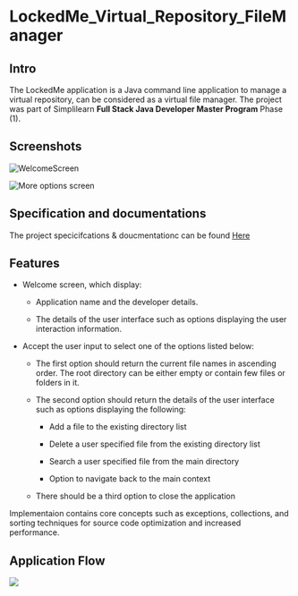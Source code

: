 # LockedMe_Virtual_Repository_FileManager

## Intro
The LockedMe application is a Java command line application to manage a virtual repository, can be considered as a virtual file manager. The project was part of Simplilearn **Full Stack Java Developer Master Program** Phase (1).

## Screenshots
![WelcomeScreen](https://github.com/kamarz01/LockedMe_Virtual_Repository_FileManager/blob/main/Specifications%20%26%20Documentations/Kamar/WelcomeScreen.png "WelcomeScreen")

![More options screen](https://github.com/kamarz01/LockedMe_Virtual_Repository_FileManager/blob/main/Specifications%20%26%20Documentations/Kamar/MoreOptionsScreen.png "More options screen")

## Specification and documentations
The project specicifcations & doucmentationc can be found [Here](https://github.com/kamarz01/LockedMe_Virtual_Repository_FileManager/blob/main/Specifications%20%26%20Documentations/Kamar/LockedMe%20-%20Documentatios%20%26%20Specifications%20by%20Kamar%20Zaghloul.pdf "Here")

## Features
- Welcome screen, which display:

  - Application name and the developer details.

  - The details of the user interface such as options displaying the user interaction information. 

- Accept the user input to select one of the options listed below:

  - The first option should return the current file names in ascending order. The root directory can be either empty or contain few files or folders in it.

  - The second option should return the details of the user interface such as options displaying the following:

    - Add a file to the existing directory list

    - Delete a user specified file from the existing directory list

    - Search a user specified file from the main directory

    - Option to navigate back to the main context

  - There should be a third option to close the application

Implementaion contains core concepts such as exceptions, collections, and sorting techniques for source code optimization and increased performance.

## Application Flow
[![](https://github.com/kamarz01/LockedMe_Virtual_Repository_FileManager/blob/main/Specifications%20%26%20Documentations/Kamar/AppFlow.png)](https://github.com/kamarz01/LockedMe_Virtual_Repository_FileManager/blob/main/Specifications%20%26%20Documentations/Kamar/AppFlow.png)

